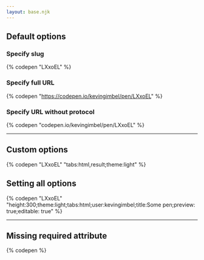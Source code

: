 ```yaml
---
layout: base.njk
---
```


## Default options

### Specify slug 
{% codepen "LXxoEL" %}

### Specify full URL
{% codepen "https://codepen.io/kevingimbel/pen/LXxoEL" %}

### Specify URL without protocol
{% codepen "codepen.io/kevingimbel/pen/LXxoEL" %}

---

## Custom options

{% codepen "LXxoEL" "tabs:html,result;theme:light" %}

## Setting all options

{% codepen "LXxoEL" "height:300;theme:light;tabs:html;user:kevingimbel;title:Some pen;preview: true;editable: true" %}

--- 

## Missing required attribute 
{% codepen %}
